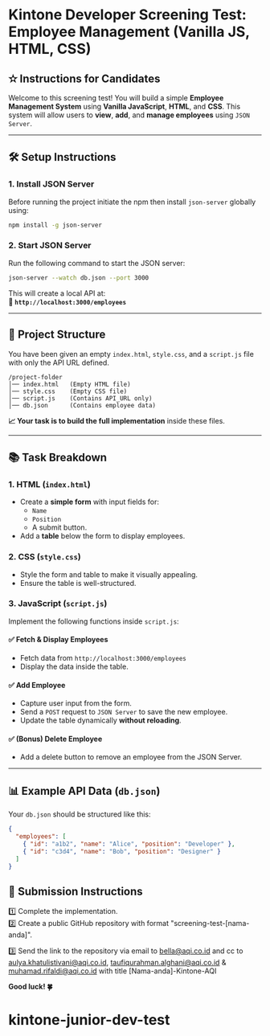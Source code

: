 # **Kintone Developer Screening Test: Employee Management (Vanilla JS, HTML, CSS)**  

## **✫ Instructions for Candidates**  

Welcome to this screening test! You will build a simple **Employee Management System** using **Vanilla JavaScript**, **HTML**, and **CSS**. This system will allow users to **view**, **add**, and **manage employees** using `JSON Server`.  

---

## **🛠 Setup Instructions**  

### **1. Install JSON Server**  
Before running the project initiate the npm then install `json-server` globally using:  
```sh
npm install -g json-server
```


### **2. Start JSON Server**  
Run the following command to start the JSON server:  
```sh
json-server --watch db.json --port 3000
```
This will create a local API at:  
**🔗 `http://localhost:3000/employees`**  

---

## **📁 Project Structure**  

You have been given an empty `index.html`, `style.css`, and a `script.js` file with only the API URL defined.  

```
/project-folder
│── index.html   (Empty HTML file)
│── style.css    (Empty CSS file)
│── script.js    (Contains API_URL only)
│── db.json      (Contains employee data)
```

**📈 Your task is to build the full implementation** inside these files.  

---

## **📚 Task Breakdown**  

### **1. HTML (`index.html`)**  
- Create a **simple form** with input fields for:
  - `Name`
  - `Position`
  - A submit button.
- Add a **table** below the form to display employees.

### **2. CSS (`style.css`)**  
- Style the form and table to make it visually appealing.
- Ensure the table is well-structured.

### **3. JavaScript (`script.js`)**  
Implement the following functions inside `script.js`:

#### ✅ **Fetch & Display Employees**  
- Fetch data from `http://localhost:3000/employees`
- Display the data inside the table.

#### ✅ **Add Employee**  
- Capture user input from the form.
- Send a `POST` request to `JSON Server` to save the new employee.
- Update the table dynamically **without reloading**.

#### ✅ **(Bonus) Delete Employee**  
- Add a delete button to remove an employee from the JSON Server.

---

## **📊 Example API Data (`db.json`)**  
Your `db.json` should be structured like this:
```json
{
  "employees": [
    { "id": "a1b2", "name": "Alice", "position": "Developer" },
    { "id": "c3d4", "name": "Bob", "position": "Designer" }
  ]
}
```

## **📄 Submission Instructions**  
1️⃣ Complete the implementation.  
2️⃣ Create a public GitHub repository with format "screening-test-[nama-anda]".

3️⃣ Send the link to the repository via email to bella@aqi.co.id and cc to aulya.khatulistivani@aqi.co.id, taufiqurahman.alghani@aqi.co.id & muhamad.rifaldi@aqi.co.id with title [Nama-anda]-Kintone-AQI

**Good luck! 🍀**   

# kintone-junior-dev-test
